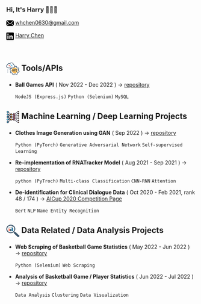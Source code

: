 ### Hi, It's Harry 🙋🏽‍♂️
<img align="center" src="icon/mail.jpg" width="20" height="20">  whchen0630@gmail.com

<img align="center" src="icon/linkedin.jpg" width="20" height="20"> [Harry Chen](https://www.linkedin.com/in/harrychentw/)

<!---
[![Harry Chen's GitHub stats](https://github-readme-stats.vercel.app/api?username=HarryChenTw&count_private=true)](https://github.com/HarryChenTw/github-readme-stats)
-->

<br />

## <img align="center" src="icon/api.png" width="35\3" height="33"> Tools/APIs
- **Ball Games API** ( Nov 2022 - Dec 2022 ) → [repository](https://github.com/HarryChenTw/GamesAPI)

  `NodeJS (Express.js)` `Python (Selenium)` `MySQL` 

## <img align="center" src="icon/NN.png" width="35\3" height="33"> Machine Learning / Deep Learning Projects
- **Clothes Image Generation using GAN** ( Sep 2022 ) → [repository](https://github.com/HarryChenTw/Clothes-Image-Generation)

  `Python (PyTorch)` `Generative Adversarial Network` `Self-supervised Learning` 
  
- **Re-implementation of RNATracker Model** ( Aug 2021 - Sep 2021 ) → [repository](https://github.com/HarryChenTw/RNATracker)

  `python (PyTroch)` `Multi-class Classification` `CNN-RNN` `Attention`
  
- **De-identification for Clinical Dialogue Data** ( Oct 2020 - Feb 2021, rank 48 / 174 ) → [AICup 2020 Competition Page](https://aidea-web.tw/topic/d84fabf5-9adf-4e1d-808e-91fbd4e03e6d)
  
  `Bert` `NLP` `Name Entity Recognition`
  
  
## <img align="center" src="icon/Insights.png" width="35\3" height="33"> Data Related / Data Analysis Projects
- **Web Scraping of Basketball Game Statistics** ( May 2022 - Jun 2022 ) → [repository](https://github.com/HarryChenTw/P.League-Stats-Scraper)

  `Python (Selenium)` `Web Scraping`

- **Analysis of Basketball Game / Player Statistics** ( Jun 2022 - Jul 2022 ) → [repository](https://github.com/HarryChenTw/Basketball-Analysis)

  `Data Analysis` `Clustering` `Data Visualization`
